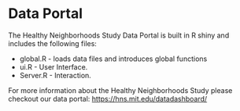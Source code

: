 # Data Portal

The Healthy Neighborhoods Study Data Portal is built in R shiny and includes the following files:

+ global.R - loads data files and introduces global functions
+ ui.R - User Interface.
+ Server.R - Interaction.

For more information about the Healthy Neighborhoods Study please checkout our data portal:
https://hns.mit.edu/datadashboard/
